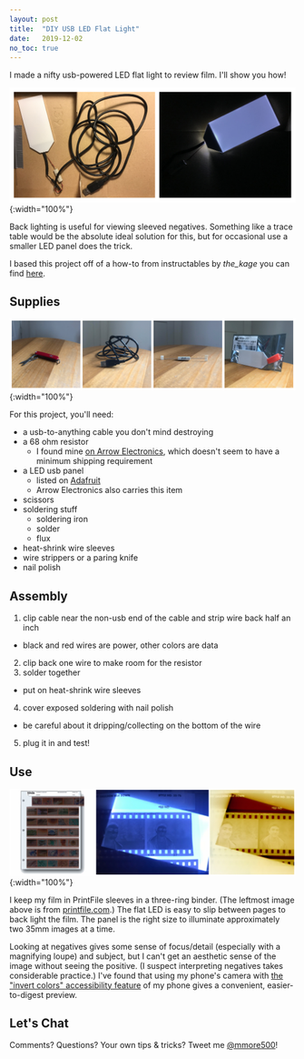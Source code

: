 ```yaml
---
layout: post
title:  "DIY USB LED Flat Light"
date:   2019-12-02
no_toc: true
---
```


I made a nifty usb-powered LED flat light to review film.
I'll show you how!

![](/resources/usb-light-product.jpg){:width="100%"}

Back lighting is useful for viewing sleeved negatives.
Something like a trace table would be the absolute ideal solution for this, but for occasional use a smaller LED panel does the trick.

I based this project off of a how-to from instructables by *the_kage* you can find [here](https://www.instructables.com/id/How-to-Build-a-USB-Powered-LED-Light/).

## Supplies

![](/resources/usb-light-supplies.jpg){:width="100%"}

For this project, you'll need:

* a usb-to-anything cable you don't mind destroying
* a 68 ohm resistor
  * I found mine [on Arrow Electronics](https://www.arrow.com/en/products/psp500kr-68r/yageo), which doesn't seem to have a minimum shipping requirement
* a LED usb panel
  * listed on [Adafruit](https://www.adafruit.com/product/1621)
  * Arrow Electronics also carries this item
* scissors
* soldering stuff
  * soldering iron
  * solder
  * flux
* heat-shrink wire sleeves
* wire strippers or a paring knife
* nail polish

## Assembly

1. clip cable near the non-usb end of the cable and strip wire back half an inch
  * black and red wires are power, other colors are data
2. clip back one wire to make room for the resistor
3. solder together
* put on heat-shrink wire sleeves
4. cover exposed soldering with nail polish
  * be careful about it dripping/collecting on the bottom of the wire
5. plug it in and test!

## Use

![](/resources/usb-light-use.jpg){:width="100%"}

I keep my film in PrintFile sleeves in a three-ring binder.
(The leftmost image above is from [printfile.com](https://printfile.com).)
The flat LED is easy to slip between pages to back light the film.
The panel is the right size to illuminate approximately two 35mm images at a time.

Looking at negatives gives some sense of focus/detail (especially with a magnifying loupe) and subject, but I can't get an aesthetic sense of the image without seeing the positive.
(I suspect interpreting negatives takes considerable practice.)
I've found that using my phone's camera with [the "invert colors" accessibility feature](https://www.tekrevue.com/tip/ios-invert-colors-shortcut/) of my phone gives a convenient, easier-to-digest preview.

## Let's Chat

Comments? Questions? Your own tips & tricks? Tweet me [@mmore500](https://twitter.com/mmore500)!
